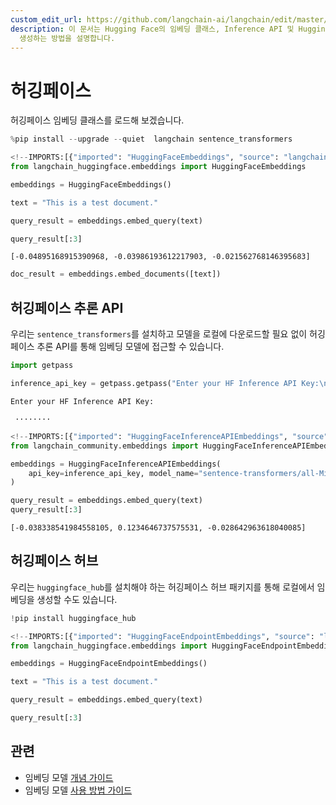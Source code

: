 ```yaml
---
custom_edit_url: https://github.com/langchain-ai/langchain/edit/master/docs/docs/integrations/text_embedding/huggingfacehub.ipynb
description: 이 문서는 Hugging Face의 임베딩 클래스, Inference API 및 Hugging Face Hub를 사용하여 임베딩을
  생성하는 방법을 설명합니다.
---
```


# 허깅페이스
허깅페이스 임베딩 클래스를 로드해 보겠습니다.

```python
%pip install --upgrade --quiet  langchain sentence_transformers
```


```python
<!--IMPORTS:[{"imported": "HuggingFaceEmbeddings", "source": "langchain_huggingface.embeddings", "docs": "https://api.python.langchain.com/en/latest/embeddings/langchain_huggingface.embeddings.huggingface.HuggingFaceEmbeddings.html", "title": "Hugging Face"}]-->
from langchain_huggingface.embeddings import HuggingFaceEmbeddings
```


```python
embeddings = HuggingFaceEmbeddings()
```


```python
text = "This is a test document."
```


```python
query_result = embeddings.embed_query(text)
```


```python
query_result[:3]
```


```output
[-0.04895168915390968, -0.03986193612217903, -0.021562768146395683]
```


```python
doc_result = embeddings.embed_documents([text])
```


## 허깅페이스 추론 API
우리는 `sentence_transformers`를 설치하고 모델을 로컬에 다운로드할 필요 없이 허깅페이스 추론 API를 통해 임베딩 모델에 접근할 수 있습니다.

```python
import getpass

inference_api_key = getpass.getpass("Enter your HF Inference API Key:\n\n")
```

```output
Enter your HF Inference API Key:

 ········
```


```python
<!--IMPORTS:[{"imported": "HuggingFaceInferenceAPIEmbeddings", "source": "langchain_community.embeddings", "docs": "https://api.python.langchain.com/en/latest/embeddings/langchain_community.embeddings.huggingface.HuggingFaceInferenceAPIEmbeddings.html", "title": "Hugging Face"}]-->
from langchain_community.embeddings import HuggingFaceInferenceAPIEmbeddings

embeddings = HuggingFaceInferenceAPIEmbeddings(
    api_key=inference_api_key, model_name="sentence-transformers/all-MiniLM-l6-v2"
)

query_result = embeddings.embed_query(text)
query_result[:3]
```


```output
[-0.038338541984558105, 0.1234646737575531, -0.028642963618040085]
```


## 허깅페이스 허브
우리는 `huggingface_hub`를 설치해야 하는 허깅페이스 허브 패키지를 통해 로컬에서 임베딩을 생성할 수도 있습니다.

```python
!pip install huggingface_hub
```


```python
<!--IMPORTS:[{"imported": "HuggingFaceEndpointEmbeddings", "source": "langchain_huggingface.embeddings", "docs": "https://api.python.langchain.com/en/latest/embeddings/langchain_huggingface.embeddings.huggingface_endpoint.HuggingFaceEndpointEmbeddings.html", "title": "Hugging Face"}]-->
from langchain_huggingface.embeddings import HuggingFaceEndpointEmbeddings
```


```python
embeddings = HuggingFaceEndpointEmbeddings()
```


```python
text = "This is a test document."
```


```python
query_result = embeddings.embed_query(text)
```


```python
query_result[:3]
```


## 관련

- 임베딩 모델 [개념 가이드](/docs/concepts/#embedding-models)
- 임베딩 모델 [사용 방법 가이드](/docs/how_to/#embedding-models)